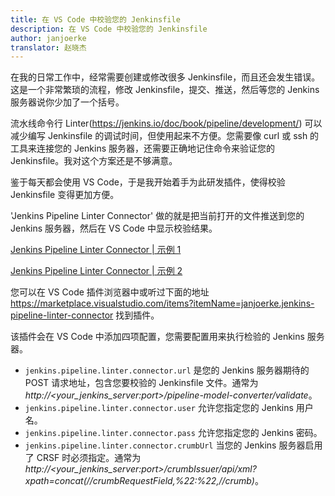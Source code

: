 ```yaml
---
title: 在 VS Code 中校验您的 Jenkinsfile
description: 在 VS Code 中校验您的 Jenkinsfile
author: janjoerke
translator: 赵晓杰
---
```


在我的日常工作中，经常需要创建或修改很多 Jenkinsfile，而且还会发生错误。这是一个非常繁琐的流程，修改 Jenkinsfile，提交、推送，然后等您的 Jenkins 服务器说你少加了一个括号。

流水线命令行 Linter(https://jenkins.io/doc/book/pipeline/development/) 可以减少编写 Jenkinsfile 的调试时间，但使用起来不方便。您需要像 curl 或 ssh 的工具来连接您的 Jenkins 服务器，还需要正确地记住命令来验证您的 Jenkinsfile。我对这个方案还是不够满意。

鉴于每天都会使用 VS Code，于是我开始着手为此研发插件，使得校验 Jenkinsfile 变得更加方便。

'Jenkins Pipeline Linter Connector' 做的就是把当前打开的文件推送到您的 Jenkins 服务器，然后在 VS Code 中显示校验结果。

[Jenkins Pipeline Linter Connector | 示例 1](/images/vscode-pipeline-linter/example1.gif)

[Jenkins Pipeline Linter Connector | 示例 2](/images/vscode-pipeline-linter/example2.gif)

您可以在 VS Code 插件浏览器中或听过下面的地址 https://marketplace.visualstudio.com/items?itemName=janjoerke.jenkins-pipeline-linter-connector 找到插件。

该插件会在 VS Code 中添加四项配置，您需要配置用来执行检验的 Jenkins 服务器。

* `jenkins.pipeline.linter.connector.url` 是您的 Jenkins 服务器期待的 POST 请求地址，包含您要校验的 Jenkinsfile 文件。通常为  *http://<your_jenkins_server:port>/pipeline-model-converter/validate*。
* `jenkins.pipeline.linter.connector.user` 允许您指定您的 Jenkins 用户名。
* `jenkins.pipeline.linter.connector.pass` 允许您指定您的 Jenkins 密码。
* `jenkins.pipeline.linter.connector.crumbUrl` 当您的 Jenkins 服务器启用了 CRSF 时必须指定。通常为 *http://<your_jenkins_server:port>/crumbIssuer/api/xml?xpath=concat(//crumbRequestField,%22:%22,//crumb)*。
​